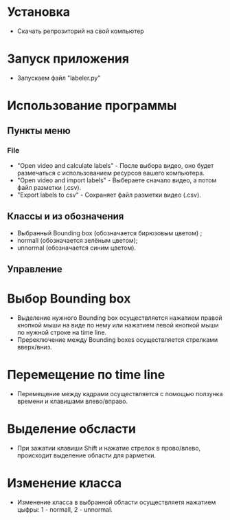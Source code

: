 # Установка
* Скачать репрозиторий на свой компьютер

#  Запуск приложения
* Запускаем файл "labeler.py"

# Использование программы
## Пункты меню 
### File
* "Open video and calculate labels" - После выбора видео, оно будет размечаться с использованием ресурсов вашего компьютера.
* "Open video and import labels" - Выбераете сначало видео, а потом файл разметки (.csv).
* "Export labels to csv" - Сохраняет файл разметки видео (.csv).

## Классы и из обозначения
* Выбранный Bounding box (обозначается бирюзовым цветом) ;
* normall (обозначается зелёным цветом);
* unnormal (обозначается синим цветом).

## Управление
# Выбор  Bounding box
* Выделение нужного Bounding box осуществляется нажатием правой кнопкой мыши на виде по нему или нажатием левой кнопкой мыши по нужной строке на time line.
* Пререключение между Bounding boxes осуществляется стрелками вверх/вниз.

# Перемещение по time line
* Перемещение между кадрами осуществляется с помощью ползунка времени и клавишами влево/вправо.

# Выделение обсласти
* При зажатии клавиши  Shift и нажатие стрелок в прово/влево, происходит выделение области для раpметки.

# Изменение класса
* Изменение класса в выбранной области осуществляетя нажатием цыфры: 1 - normall, 2 - unnormal.

